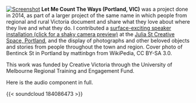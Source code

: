 [![Screenshot](/img/work/proj-7/thumb.jpg)](https://rogeralsop.wixsite.com/counting-the-ways/portland)
**Let Me Count The Ways (Portland, VIC)** was a project done in 2014, as part of a larger project of the same name in which people from  regional and rural Victoria document and share what they love about where they live and what they do. I contributed a [surface-exciting speaker installation (click for a shaky camera preview)](https://rogeralsop.wixsite.com/counting-the-ways/about1) at the [Julia St Creative Space, Portland](http://www.visitportland.com.au/listings/julia-street-creative-space-2/), and the display of photographs and other beloved objects and stories from people throughout the town and region. Cover photo of Bentinck St in Portland by mattinbgn from WikiPedia, CC BY-SA 3.0.

This work was funded by Creative Victoria through the University of Melbourne Regional Training and Engagement Fund.

Here is the audio component in full.

{{< soundcloud 184086473 >}}